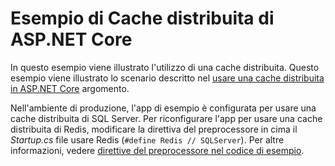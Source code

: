 # <a name="aspnet-core-distributed-cache-sample"></a>Esempio di Cache distribuita di ASP.NET Core

In questo esempio viene illustrato l'utilizzo di una cache distribuita. Questo esempio viene illustrato lo scenario descritto nel [usare una cache distribuita in ASP.NET Core](https://docs.microsoft.com/aspnet/core/performance/caching/distributed) argomento.

Nell'ambiente di produzione, l'app di esempio è configurata per usare una cache distribuita di SQL Server. Per riconfigurare l'app per usare una cache distribuita di Redis, modificare la direttiva del preprocessore in cima il *Startup.cs* file usare Redis (`#define Redis // SQLServer`). Per altre informazioni, vedere [direttive del preprocessore nel codice di esempio](https://docs.microsoft.com/aspnet/core/#preprocessor-directives-in-sample-code).
